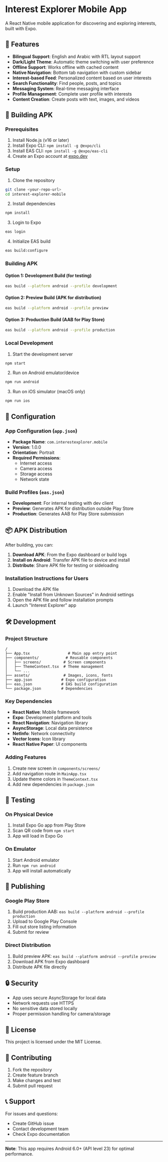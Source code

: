 # Interest Explorer Mobile App

A React Native mobile application for discovering and exploring interests, built with Expo.

## 🚀 Features

- **Bilingual Support**: English and Arabic with RTL layout support
- **Dark/Light Theme**: Automatic theme switching with user preference
- **Offline Support**: Works offline with cached content
- **Native Navigation**: Bottom tab navigation with custom sidebar
- **Interest-based Feed**: Personalized content based on user interests
- **Search Functionality**: Find people, posts, and topics
- **Messaging System**: Real-time messaging interface
- **Profile Management**: Complete user profile with interests
- **Content Creation**: Create posts with text, images, and videos

## 📱 Building APK

### Prerequisites

1. Install Node.js (v16 or later)
2. Install Expo CLI: `npm install -g @expo/cli`
3. Install EAS CLI: `npm install -g @expo/eas-cli`
4. Create an Expo account at [expo.dev](https://expo.dev)

### Setup

1. Clone the repository
```bash
git clone <your-repo-url>
cd interest-explorer-mobile
```

2. Install dependencies
```bash
npm install
```

3. Login to Expo
```bash
eas login
```

4. Initialize EAS build
```bash
eas build:configure
```

### Building APK

#### Option 1: Development Build (for testing)
```bash
eas build --platform android --profile development
```

#### Option 2: Preview Build (APK for distribution)
```bash
eas build --platform android --profile preview
```

#### Option 3: Production Build (AAB for Play Store)
```bash
eas build --platform android --profile production
```

### Local Development

1. Start the development server
```bash
npm start
```

2. Run on Android emulator/device
```bash
npm run android
```

3. Run on iOS simulator (macOS only)
```bash
npm run ios
```

## 🔧 Configuration

### App Configuration (`app.json`)

- **Package Name**: `com.interestexplorer.mobile`
- **Version**: 1.0.0
- **Orientation**: Portrait
- **Required Permissions**:
  - Internet access
  - Camera access
  - Storage access
  - Network state

### Build Profiles (`eas.json`)

- **Development**: For internal testing with dev client
- **Preview**: Generates APK for distribution outside Play Store
- **Production**: Generates AAB for Play Store submission

## 📦 APK Distribution

After building, you can:

1. **Download APK**: From the Expo dashboard or build logs
2. **Install on Android**: Transfer APK file to device and install
3. **Distribute**: Share APK file for testing or sideloading

### Installation Instructions for Users

1. Download the APK file
2. Enable "Install from Unknown Sources" in Android settings
3. Open the APK file and follow installation prompts
4. Launch "Interest Explorer" app

## 🛠 Development

### Project Structure

```
/
├── App.tsx                 # Main app entry point
├── components/            # Reusable components
│   ├── screens/          # Screen components
│   ├── ThemeContext.tsx  # Theme management
│   └── ...
├── assets/               # Images, icons, fonts
├── app.json             # Expo configuration
├── eas.json             # EAS build configuration
└── package.json         # Dependencies
```

### Key Dependencies

- **React Native**: Mobile framework
- **Expo**: Development platform and tools
- **React Navigation**: Navigation library
- **AsyncStorage**: Local data persistence
- **NetInfo**: Network connectivity
- **Vector Icons**: Icon library
- **React Native Paper**: UI components

### Adding Features

1. Create new screen in `components/screens/`
2. Add navigation route in `MainApp.tsx`
3. Update theme colors in `ThemeContext.tsx`
4. Add new dependencies in `package.json`

## 📱 Testing

### On Physical Device
1. Install Expo Go app from Play Store
2. Scan QR code from `npm start`
3. App will load in Expo Go

### On Emulator
1. Start Android emulator
2. Run `npm run android`
3. App will install automatically

## 🚢 Publishing

### Google Play Store
1. Build production AAB: `eas build --platform android --profile production`
2. Upload to Google Play Console
3. Fill out store listing information
4. Submit for review

### Direct Distribution
1. Build preview APK: `eas build --platform android --profile preview`
2. Download APK from Expo dashboard
3. Distribute APK file directly

## 🔒 Security

- App uses secure AsyncStorage for local data
- Network requests use HTTPS
- No sensitive data stored locally
- Proper permission handling for camera/storage

## 📄 License

This project is licensed under the MIT License.

## 🤝 Contributing

1. Fork the repository
2. Create feature branch
3. Make changes and test
4. Submit pull request

## 📞 Support

For issues and questions:
- Create GitHub issue
- Contact development team
- Check Expo documentation

---

**Note**: This app requires Android 6.0+ (API level 23) for optimal performance.
```
